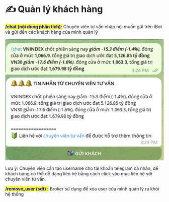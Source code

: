 # ✍ Quản lý khách hàng

<mark style="color:blue;">**/**</mark><mark style="color:blue;">**chat (nội dung phân tích)**</mark><mark style="color:blue;">**:**</mark> Chuyên viên tư vấn nhập nội muốn gửi trên iBot và gửi đến các khách hàng của mình quản lý

![](<../.gitbook/assets/image (1).png>)

Lưu ý: Chuyên viên cần tạo username cho tài khoản telegram cá nhân, để khách hàng có thể dễ dàng liên hệ bằng cách click vào mục liên hệ với chuyên viên tư vấn.

<mark style="color:blue;">**/remove\_user (sdt) :**</mark> Broker sử dụng để xóa user của mình quản lý ra khỏi hệ thống

